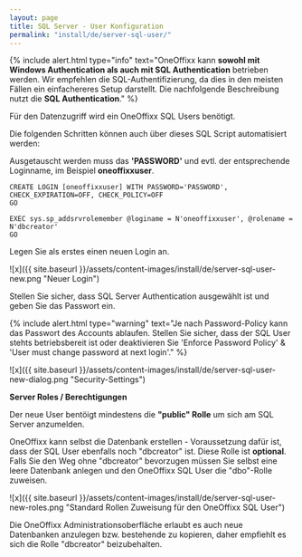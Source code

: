 ```yaml
---
layout: page
title: SQL Server - User Konfiguration
permalink: "install/de/server-sql-user/"
---
```


{% include alert.html type="info" text="OneOffixx kann <b>sowohl mit Windows Authentication als auch mit SQL Authentication</b> betrieben werden. Wir empfehlen die SQL-Authentifizierung, da dies in den meisten Fällen ein einfachereres Setup darstellt. Die nachfolgende Beschreibung nutzt die <b>SQL Authentication</b>." %}

Für den Datenzugriff wird ein OneOffixx SQL Users benötigt. 

Die folgenden Schritten können auch über dieses SQL Script automatisiert werden:

Ausgetauscht werden muss das __'PASSWORD'__ und evtl. der entsprechende Loginname, im Beispiel __oneoffixxuser__.

    CREATE LOGIN [oneoffixxuser] WITH PASSWORD='PASSWORD', CHECK_EXPIRATION=OFF, CHECK_POLICY=OFF
    GO
    
    EXEC sys.sp_addsrvrolemember @loginame = N'oneoffixxuser', @rolename = N'dbcreator'
    GO

Legen Sie als erstes einen neuen Login an. 

![x]({{ site.baseurl }}/assets/content-images/install/de/server-sql-user-new.png "Neuer Login")

Stellen Sie sicher, dass SQL Server Authentication ausgewählt ist und geben Sie das Passwort ein. 

{% include alert.html type="warning" text="Je nach Password-Policy kann das Passwort des Accounts ablaufen. Stellen Sie sicher, dass der SQL User stehts betriebsbereit ist oder deaktivieren Sie 'Enforce Password Policy' & 'User must change password at next login'." %}

![x]({{ site.baseurl }}/assets/content-images/install/de/server-sql-user-new-dialog.png "Security-Settings")

__Server Roles / Berechtigungen__

Der neue User bentöigt mindestens die __"public" Rolle__ um sich am SQL Server anzumelden.

OneOffixx kann selbst die Datenbank erstellen - Voraussetzung dafür ist, dass der SQL User ebenfalls noch "dbcreator" ist. Diese Rolle ist __optional__. Falls Sie den Weg ohne "dbcreator" bevorzugen müssen Sie selbst eine leere Datenbank anlegen und den OneOffixx SQL User die "dbo"-Rolle zuweisen.

![x]({{ site.baseurl }}/assets/content-images/install/de/server-sql-user-new-roles.png "Standard Rollen Zuweisung für den OneOffixx SQL User")

Die OneOffixx Administrationsoberfläche erlaubt es auch neue Datenbanken anzulegen bzw. bestehende zu kopieren, daher empfiehlt es sich die Rolle "dbcreator" beizubehalten.



